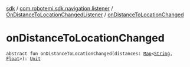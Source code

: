 [sdk](../../index.md) / [com.robotemi.sdk.navigation.listener](../index.md) / [OnDistanceToLocationChangedListener](index.md) / [onDistanceToLocationChanged](./on-distance-to-location-changed.md)

# onDistanceToLocationChanged

`abstract fun onDistanceToLocationChanged(distances: `[`Map`](https://kotlinlang.org/api/latest/jvm/stdlib/kotlin.collections/-map/index.html)`<`[`String`](https://kotlinlang.org/api/latest/jvm/stdlib/kotlin/-string/index.html)`, `[`Float`](https://kotlinlang.org/api/latest/jvm/stdlib/kotlin/-float/index.html)`>): `[`Unit`](https://kotlinlang.org/api/latest/jvm/stdlib/kotlin/-unit/index.html)